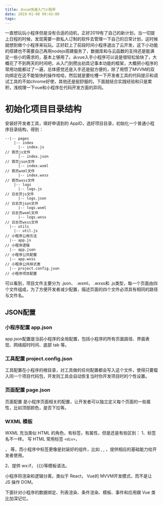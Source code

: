 ```yaml
---
title: 从vue快速入门小程序
date: 2019-01-08 09:43:00
tags:
---
```


一直想玩玩小程序但是没有合适的动机，正好2019有了自己的新计划，当一切提上日程的时候，发现需要一款私人订制的软件去管理一下自己的日常计划，这时候就想到做个小程序来玩玩。正好赶上了前段时间小程序退出了云开发，这下小功能的搭建也不需要自己再用nodejs搭建服务了，数据库和与云函数的支持还是能满足一些小的需求的，基本上够用了。从vue入手小程序可以说是很轻松愉快了，大概花了不到两天的时间吧，从入门到攒出初具记事本功能的框架，大概把小程序的常用功能都过了一遍，总体感觉还是入手还是挺方便的，除了用惯了MVVM的双向绑定在这不能愉快的操作哈哈，然后就是要吐槽一下开发者工具的代码提示和调试工具的不如chrome好使，其他还是挺舒服的。下面就结合实践经验和只是累积，浅梳理一下vue和小程序在代码开发方面的异同。

# 初始化项目目录结构

安装好开发者工具，填好申请到的 AppID，选好项目目录，初始化一个普通小程序目录结构，得到：

```text
--|-- pages
    |-- index
      |-- index.js  
// 首页js文件
      |-- index.json  
// 首页json文件
      |-- index.wxml  
// 首页wxml文件
      |-- index.wxss  
// 首页wxss文件
    |-- logs
      |-- logs.js  
// 日志页js文件
      |-- logs.json  
// 日志页json文件
      |-- logs.wxml  
// 日志页wxml文件
      |-- logs.wxss  
// 日志页wxss文件
  |-- utils
    |-- util.js  
// 小程序公用方法
  |-- app.js  
// 小程序逻辑
  |-- app.json  
// 小程序公共配置
  |-- app.wxss  
// 小程序公共样式表
  |-- project.config.json  
// 小程序项目配置
```

可以看到，项目文件主要分为 .json、 .wxml， .wxss和 .js类型，每一个页面由四个文件组成，为了方便开发者减少配置，描述页面的四个文件必须具有相同的路径与文件名。

## JSON配置

### 小程序配置 app.json

app.json配置是当前小程序的全局配置，包括小程序的所有页面路径、界面表现、网络超时时间、底部 tab 等。

### 工具配置 project.config.json

工具配置在小程序的根目录，对工具做的任何配置都会写入这个文件，使得只要载入同一个项目代码包，开发则工具会自动恢复当时你开发项目时的个性设置。

### 页面配置 page.json

页面配置 是小程序页面相关的配置，让开发者可以独立定义每个页面的一些属性，比如顶部颜色，是否下拉等。

### WXML 模板

WXML 充当类似 HTML 的角色，有标签，有属性，但是还是有些区别：
1、标签名不一样。
写 HTML 常用标签 `<div>`， <p>， <span>等，而小程序中标签更像是封装好的组件，比如 <scroll-view>, <swiper>, <map>，提供相应的基础能力给开发者使用。

2、提供 wx:if， {{}}等模板语法。

小程序将渲染和逻辑分离，类似于 React， Vue的 MVVM开发模式，而不是让 JS 操作 DOM。

下面针对小程序的数据绑定、列表渲染、条件渲染、模板、事件和应用跟 Vue 类比加深记忆。
